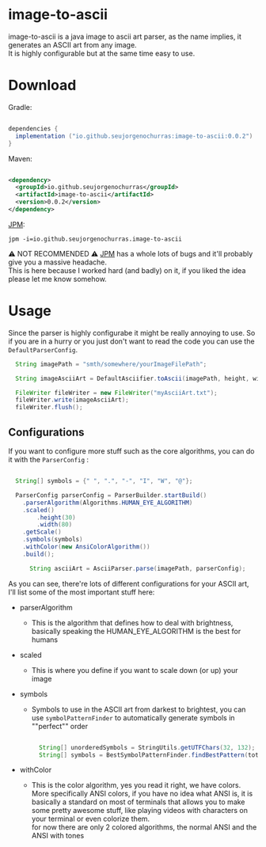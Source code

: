 
# image-to-ascii

image-to-ascii is a java image to ascii art parser, as the name implies, it generates an ASCII art from any image.<br>
It is highly configurable but at the same time easy to use.

# Download

Gradle:

```gradle

dependencies {
  implementation ("io.github.seujorgenochurras:image-to-ascii:0.0.2")
}

```

Maven:

```xml

<dependency>
  <groupId>io.github.seujorgenochurras</groupId>
  <artifactId>image-to-ascii</artifactId>
  <version>0.0.2</version>
</dependency>

```

[JPM](https://github.com/seujorgenochurras/Jhey-Package-Manager):

  ``jpm -i=io.github.seujorgenochurras.image-to-ascii``

  ⚠️ NOT RECOMMENDED ⚠️ [JPM](https://github.com/seujorgenochurras/Jhey-Package-Manager) has a whole lots of bugs 
  and it'll probably give you a massive headache.<br>
  This is here because I worked hard (and badly) on it, 
  if you liked the idea please let me know somehow.
    
# Usage

Since the parser is highly configurabe it might be really annoying to use.
So if you are in a hurry or you just don't want to read the code you can use the `DefaultParserConfig`.

```java
  String imagePath = "smth/somewhere/yourImageFilePath";

  String imageAsciiArt = DefaultAsciifier.toAscii(imagePath, height, width, withAnsiColor);

  FileWriter fileWriter = new FileWriter("myAsciiArt.txt");
  fileWriter.write(imageAsciiArt);
  fileWriter.flush();

```

## Configurations 

If you want to configure more stuff such as the core algorithms, you can do it with the `ParserConfig` : <br>
  
  ```java

    String[] symbols = {" ", ".", "-", "I", "W", "@"};

    ParserConfig parserConfig = ParserBuilder.startBuild()
      .parserAlgorithm(Algorithms.HUMAN_EYE_ALGORITHM)
      .scaled()
          .height(30)
          .width(80)
      .getScale()
      .symbols(symbols)
      .withColor(new AnsiColorAlgorithm())
      .build();

        String asciiArt = AsciiParser.parse(imagePath, parserConfig);

```

  As you can see, there're lots of different configurations for your ASCII art, I'll list some of the most important stuff here:<br>
  - parserAlgorithm
      - This is the algorithm that defines how to deal with brightness, basically speaking the HUMAN_EYE_ALGORITHM is the best for humans
  - scaled
    - This is where you define if you want to scale down (or up) your image
  - symbols
    - Symbols to use in the ASCII art from darkest to brightest, you can use `symbolPatternFinder` to automatically generate symbols in ""perfect"" order

       ```java
       
         String[] unorderedSymbols = StringUtils.getUTFChars(32, 132);
         String[] symbols = BestSymbolPatternFinder.findBestPattern(totalSymbols, unorderedSymbols).toArray();
       
      ```
  
  - withColor
    - This is the color algorithm, yes you read it right, we have colors.<br>
      More specifically ANSI colors, if you have no idea what ANSI is,
      it is basically a standard on most of terminals that allows you to make some pretty awesome stuff, like playing videos with characters on your terminal or       even colorize them.<br>
      for now there are only 2 colored algorithms, the normal ANSI and the ANSI with tones
